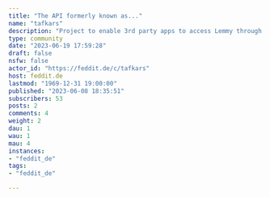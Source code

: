 ```yaml
---
title: "The API formerly known as..." 
name: "tafkars"
description: "Project to enable 3rd party apps to access Lemmy through a familiar API from a kinder time.[Github](https://github.com/derivator/tafkars)"
type: community
date: "2023-06-19 17:59:28"
draft: false
nsfw: false
actor_id: "https://feddit.de/c/tafkars"
host: feddit.de
lastmod: "1969-12-31 19:00:00"
published: "2023-06-08 18:35:51"
subscribers: 53
posts: 2
comments: 4
weight: 2
dau: 1
wau: 1
mau: 4
instances:
- "feddit_de"
tags: 
- "feddit_de"

---
```

